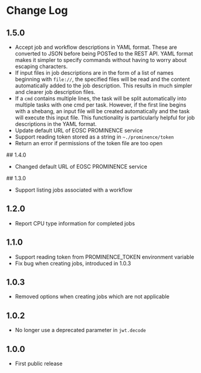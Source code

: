 # Change Log

## 1.5.0
* Accept job and workflow descriptions in YAML format. These are converted to JSON before being POSTed to the REST API. YAML format makes it simpler to specify commands without having to worry about escaping characters.
* If input files in job descriptions are in the form of a list of names beginning with `file://`, the specified files will be read and the content automatically added to the job description. This results in much simpler and clearer job description files.
* If a `cmd` contains multiple lines, the task will be split automatically into multiple tasks with one cmd per task. However, if the first line begins with a shebang, an input file will be created automatically and the task will execute this input file. This functionality is particularly helpful for job descriptions in the YAML format.
* Update default URL of EOSC PROMINENCE service
* Support reading token stored as a string in `~./prominence/token`
* Return an error if permissions of the token file are too open

## 1.4.0
* Changed default URL of EOSC PROMINENCE service

## 1.3.0
* Support listing jobs associated with a workflow

## 1.2.0
* Report CPU type information for completed jobs

## 1.1.0
* Support reading token from PROMINENCE_TOKEN environment variable
* Fix bug when creating jobs, introduced in 1.0.3

## 1.0.3
* Removed options when creating jobs which are not applicable

## 1.0.2
* No longer use a deprecated parameter in `jwt.decode`

## 1.0.0
* First public release
